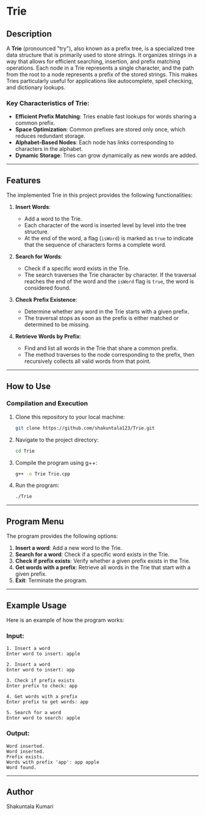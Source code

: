 # Trie

## Description
A **Trie** (pronounced "try"), also known as a prefix tree, is a specialized tree data structure that is primarily used to store strings. It organizes strings in a way that allows for efficient searching, insertion, and prefix matching operations. Each node in a Trie represents a single character, and the path from the root to a node represents a prefix of the stored strings. This makes Tries particularly useful for applications like autocomplete, spell checking, and dictionary lookups.

### Key Characteristics of Trie:
- **Efficient Prefix Matching**: Tries enable fast lookups for words sharing a common prefix.
- **Space Optimization**: Common prefixes are stored only once, which reduces redundant storage.
- **Alphabet-Based Nodes**: Each node has links corresponding to characters in the alphabet.
- **Dynamic Storage**: Tries can grow dynamically as new words are added.

---

## Features
The implemented Trie in this project provides the following functionalities:

1. **Insert Words**:
   - Add a word to the Trie.
   - Each character of the word is inserted level by level into the tree structure.
   - At the end of the word, a flag (`isWord`) is marked as `true` to indicate that the sequence of characters forms a complete word.

2. **Search for Words**:
   - Check if a specific word exists in the Trie.
   - The search traverses the Trie character by character. If the traversal reaches the end of the word and the `isWord` flag is `true`, the word is considered found.

3. **Check Prefix Existence**:
   - Determine whether any word in the Trie starts with a given prefix.
   - The traversal stops as soon as the prefix is either matched or determined to be missing.

4. **Retrieve Words by Prefix**:
   - Find and list all words in the Trie that share a common prefix.
   - The method traverses to the node corresponding to the prefix, then recursively collects all valid words from that point.

---

## How to Use
### Compilation and Execution
1. Clone this repository to your local machine:
   ```bash
   git clone https://github.com/shakuntala123/Trie.git
   ```
2. Navigate to the project directory:
   ```bash
   cd Trie
   ```
3. Compile the program using g++:
   ```bash
   g++ -o Trie Trie.cpp
   ```
4. Run the program:
   ```bash
   ./Trie
   ```

---

## Program Menu
The program provides the following options:

1. **Insert a word**: Add a new word to the Trie.
2. **Search for a word**: Check if a specific word exists in the Trie.
3. **Check if prefix exists**: Verify whether a given prefix exists in the Trie.
4. **Get words with a prefix**: Retrieve all words in the Trie that start with a given prefix.
5. **Exit**: Terminate the program.

---

## Example Usage
Here is an example of how the program works:

### Input:
```
1. Insert a word
Enter word to insert: apple

2. Insert a word
Enter word to insert: app

3. Check if prefix exists
Enter prefix to check: app

4. Get words with a prefix
Enter prefix to get words: app

5. Search for a word
Enter word to search: apple
```

### Output:
```
Word inserted.
Word inserted.
Prefix exists.
Words with prefix 'app': app apple
Word found.
```

---

## Author
Shakuntala Kumari

